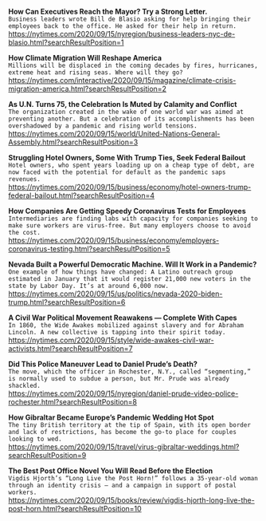 **How Can Executives Reach the Mayor? Try a Strong Letter.**\
`Business leaders wrote Bill de Blasio asking for help bringing their employees back to the office. He asked for their help in return.`\
https://nytimes.com/2020/09/15/nyregion/business-leaders-nyc-de-blasio.html?searchResultPosition=1

**How Climate Migration Will Reshape America**\
`Millions will be displaced in the coming decades by fires, hurricanes, extreme heat and rising seas. Where will they go?`\
https://nytimes.com/interactive/2020/09/15/magazine/climate-crisis-migration-america.html?searchResultPosition=2

**As U.N. Turns 75, the Celebration Is Muted by Calamity and Conflict**\
`The organization created in the wake of one world war was aimed at preventing another. But a celebration of its accomplishments has been overshadowed by a pandemic and rising world tensions.`\
https://nytimes.com/2020/09/15/world/United-Nations-General-Assembly.html?searchResultPosition=3

**Struggling Hotel Owners, Some With Trump Ties, Seek Federal Bailout**\
`Hotel owners, who spent years loading up on a cheap type of debt, are now faced with the potential for default as the pandemic saps revenues.`\
https://nytimes.com/2020/09/15/business/economy/hotel-owners-trump-federal-bailout.html?searchResultPosition=4

**How Companies Are Getting Speedy Coronavirus Tests for Employees**\
`Intermediaries are finding labs with capacity for companies seeking to make sure workers are virus-free. But many employers choose to avoid the cost.`\
https://nytimes.com/2020/09/15/business/economy/employers-coronavirus-testing.html?searchResultPosition=5

**Nevada Built a Powerful Democratic Machine. Will It Work in a Pandemic?**\
`One example of how things have changed: A Latino outreach group estimated in January that it would register 21,000 new voters in the state by Labor Day. It’s at around 6,000 now.`\
https://nytimes.com/2020/09/15/us/politics/nevada-2020-biden-trump.html?searchResultPosition=6

**A Civil War Political Movement Reawakens — Complete With Capes**\
`In 1860, the Wide Awakes mobilized against slavery and for Abraham Lincoln. A new collective is tapping into their spirit today.`\
https://nytimes.com/2020/09/15/style/wide-awakes-civil-war-activists.html?searchResultPosition=7

**Did This Police Maneuver Lead to Daniel Prude’s Death?**\
`The move, which the officer in Rochester, N.Y., called “segmenting,” is normally used to subdue a person, but Mr. Prude was already shackled.`\
https://nytimes.com/2020/09/15/nyregion/daniel-prude-video-police-rochester.html?searchResultPosition=8

**How Gibraltar Became Europe’s Pandemic Wedding Hot Spot**\
`The tiny British territory at the tip of Spain, with its open border and lack of restrictions, has become the go-to place for couples looking to wed.`\
https://nytimes.com/2020/09/15/travel/virus-gibraltar-weddings.html?searchResultPosition=9

**The Best Post Office Novel You Will Read Before the Election**\
`Vigdis Hjorth’s “Long Live the Post Horn!” follows a 35-year-old woman through an identity crisis — and a campaign in support of postal workers.`\
https://nytimes.com/2020/09/15/books/review/vigdis-hjorth-long-live-the-post-horn.html?searchResultPosition=10

